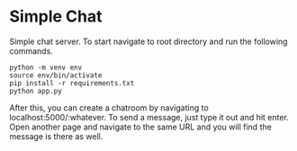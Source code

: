 # Simple Chat

Simple chat server. To start navigate to root directory and run the following commands.
```
python -m venv env
source env/bin/activate
pip install -r requirements.txt
python app.py
```
After this, you can create a chatroom by navigating to localhost:5000/:whatever.
To send a message, just type it out and hit enter. Open another page and navigate to the same URL and you will find the message is there as well.
